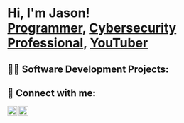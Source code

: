 <h1>Hi, I'm Jason! <br/><a href="https://github.com/JasonZuniga/JasonZuniga/tree/main">Programmer</a>, <a href="https://www.linkedin.com/in/jason-zuniga/">Cybersecurity Professional</a>, <a href="">YouTuber</a></h1>

<h2>👨‍💻 Software Development Projects:</h2>


<h2> 🤳 Connect with me:</h2>

[<img align="left" alt="JoshMadakor | YouTube" width="22px" src="https://cdn.jsdelivr.net/npm/simple-icons@v3/icons/youtube.svg" />][youtube]
[<img align="left" alt="JoshMadakor | LinkedIn" width="22px" src="https://cdn.jsdelivr.net/npm/simple-icons@v3/icons/linkedin.svg" />][linkedin]


[twitter]: N/A
[youtube]: N/A
[instagram]: N/A
[linkedin]: https://www.linkedin.com/in/jason-zuniga/
